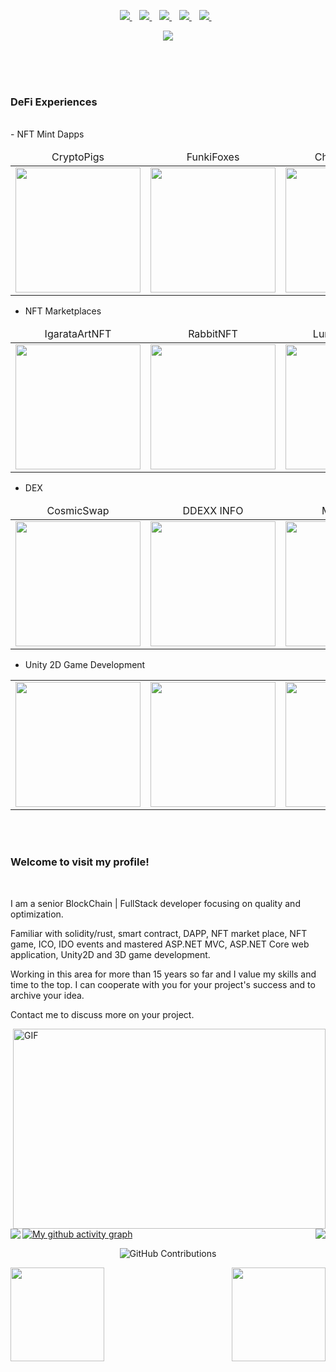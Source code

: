<p align='center'>
<a href="https://t.me/realworld_forward">
  <img src="https://img.shields.io/badge/telegram-%230077B5.svg?&style=for-the-badge&logo=telegram&logoColor=white" />
</a>&nbsp;&nbsp;
<a href="https://join.skype.com/HZKQER3BDBPk">
  <img src="https://img.shields.io/badge/skype-%231DA1F3.svg?&style=for-the-badge&logo=skype&logoColor=white" />
</a>&nbsp;&nbsp;
<a href="https://discord.gg/Super29#9298">
  <img src="https://img.shields.io/badge/discord-%230077B5.svg?&style=for-the-badge&logo=discord&logoColor=white" />
</a>&nbsp;&nbsp;
<a href="+79010428113 ">
  <img src="https://img.shields.io/badge/whatsapp-%230077B5.svg?&style=for-the-badge&logo=linkedin&logoColor=white" />
</a>&nbsp;&nbsp;
<a href="mailto:7.bremi.2@gmail.com">
  <img src="https://img.shields.io/badge/email me-%231DA1F3.svg?&style=for-the-badge&logo=gmail&logoColor=white" />
</a>&nbsp;&nbsp;
</p>

<p align="center">
    <img src="https://github-profile-trophy.vercel.app/?username=BlockChainDev-a&row=1&column=6&theme=gruvbox&margin-w=15&margin-h=15"/>
</p>
<!-- 
<p align="center">
    <img src="https://github-profile-trophy.vercel.app/?username=BlockChainDev-a&row=1&column=6&theme=gruvbox&margin-w=15&margin-h=15"/>
</p> -->


<br/><br/><br/>
### DeFi Experiences
<br/>
- NFT Mint Dapps
<table>
    <thead align="center">
        <tr>
            <td>CryptoPigs</td>        
            <td>FunkiFoxes</td>
            <td>ChubbyBunny</td>
            <td>GekoSave</td>
        </tr>
    </thead>
    <tr>
        <td>
           <img src="https://github.com/BlockChainDev-a/Profile/blob/main/projects/CryptoPig.png?raw=true" width="200">
        </td>       
        <td>
            <img src="https://github.com/BlockChainDev-a/Profile/blob/main/projects/FunkiFoxes.png?raw=true" width="200">
        </td>     
        <td>
            <img src="https://github.com/BlockChainDev-a/Profile/blob/main/projects/ChubbyBunny1.png?raw=true" width="200">
        </td>
        <td>
            <img src="https://github.com/BlockChainDev-a/Profile/blob/main/projects/GekoSave0.png?raw=true" width="200">
        </td> 
    </tr>     
</table>

- NFT Marketplaces
<table>
    <thead align="center">
        <tr>
            <td>IgarataArtNFT</td>
            <td>RabbitNFT</td>
            <td>LunaChowNFT</td>
            <td>GekoSaveAuction</td>
        </tr>
    </thead>
    <tr>
        <td>
            <img src="https://github.com/BlockChainDev-a/Profile/blob/main/projects/igaratanft.png?raw=true" width="200">
        </td>        
        <td>
            <img src="https://github.com/BlockChainDev-a/Profile/blob/main/projects/rabbitnft.png?raw=true" width="200">
        </td> 
        <td>
            <img src="https://github.com/BlockChainDev-a/Profile/blob/main/projects/LunachowNFT.png?raw=true" width="200">
        </td> 
        <td>
            <img src="https://github.com/BlockChainDev-a/Profile/blob/main/projects/GekoSave1.png?raw=true" width="200">
        </td>     
    </tr>
</table>

- DEX
<table>
<thead align="center">
        <tr>
            <td>CosmicSwap</td>
            <td>DDEXX INFO</td>
            <td>MaticSwap</td>  
        </tr>
    </thead>
    <tr>
        <td>
            <img src="https://github.com/BlockChainDev-a/Profile/blob/main/projects/cosmicswap.png?raw=true" width="200">
        </td>          
        <td>
            <img src="https://github.com/BlockChainDev-a/Profile/blob/main/projects/ddexinfo.png?raw=true" width="200">
        </td>   
        <td>
            <img src="https://github.com/BlockChainDev-a/Profile/blob/main/projects/maticswap.png?raw=true" width="200">
        </td> 
    </tr>  
</table>

- Unity 2D Game Development
<table>    
    <tr>
        <td>
            <img src="https://github.com/BlockChainDev-a/Profile/blob/main/projects/unity2d_1.png?raw=true" width="200">
        </td>        
        <td>
            <img src="https://github.com/BlockChainDev-a/Profile/blob/main/projects/unity2d_2.png?raw=true" width="200">
        </td> 
        <td>
            <img src="https://github.com/BlockChainDev-a/Profile/blob/main/projects/unity2d_3.png?raw=true" width="200">
        </td>     
    </tr>
</table>

<br/></br>
### Welcome to visit my profile!

  <br />
  
I am a senior BlockChain | FullStack developer focusing on quality and optimization.

Familiar with solidity/rust, smart contract, DAPP, NFT market place, NFT game, ICO, IDO events and mastered ASP.NET MVC, ASP.NET Core web application, Unity2D and 3D game development. 

Working in this area for more than 15 years so far and I value my skills and time to the top. I can cooperate with you for your project's success and to archive your idea.

Contact me to discuss more on your project.

 <div>
  <img align="right" alt="GIF" src="https://github.com/abhisheknaiidu/abhisheknaiidu/raw/master/code.gif?raw=true" width="500" height="320" />
</div>

<br/>
<br/>
<p>
<img align="left" src="https://visitor-badge.laobi.icu/badge?page_id=jwenjian.visitor-badge" />
<img align="right" src="https://img.shields.io/github/followers/BlockChainDev-a?label=Follow&style=social" />
</p>

<br/>

[![My github activity graph](https://activity-graph.herokuapp.com/graph?username=BlockChainDev-a&theme=github&count_private=true&area=true&hide_border=true)](https://activity-graph.herokuapp.com/graph?username=BlockChainDev-a&theme=github&count_private=true)

<div align="center"/>

![GitHub Contributions](https://github-readme-streak-stats.herokuapp.com/?&theme=ayu-mirage&user=BlockChainDev-a)

<div>
<img src="https://github-readme-stats.vercel.app/api?username=BlockChainDev-a&show_icons=true&count_private=true&layout=compact&theme=maroongold&include_all_commits=true" align="left" style="height: 150px" />

<img src="https://github-readme-stats.vercel.app/api/top-langs/?username=BlockChainDev-a&layout=compact&theme=maroongold&include_all_commits=true" align="right" style="height: 150px" /><br/>  
</div>
